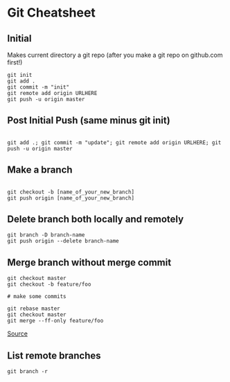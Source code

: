 # Git Cheatsheet



## Initial
Makes current directory a git repo (after you make a git repo on github.com first!)

```
git init
git add .
git commit -m "init"
git remote add origin URLHERE
git push -u origin master
```


## Post Initial Push (same minus git init)

```

git add .; git commit -m "update"; git remote add origin URLHERE; git push -u origin master
```


## Make a branch

```

git checkout -b [name_of_your_new_branch]
git push origin [name_of_your_new_branch]
```


## Delete branch both locally and remotely

```
git branch -D branch-name
git push origin --delete branch-name
```

## Merge branch without merge commit

```
git checkout master
git checkout -b feature/foo

# make some commits

git rebase master
git checkout master
git merge --ff-only feature/foo
```

[Source](http://stackoverflow.com/a/16358699/5147646)

## List remote branches

```
git branch -r 
```
